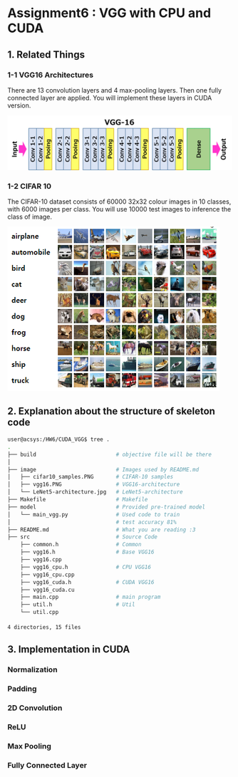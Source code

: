 # Assignment6 : VGG with CPU and CUDA


## 1. Related Things

### 1-1 VGG16 Architectures

There are 13 convolution layers and 4 max-pooling layers. Then one fully connected layer are applied. You will implement these layers in CUDA version.

![VGG16-architecture.jpg](image/vgg16.png)

### 1-2 CIFAR 10

The CIFAR-10 dataset consists of 60000 32x32 colour images in 10 classes, with 6000 images per class. You will use 10000 test images to inference the class of image.

![cifar10_samples.PNG](image/cifar10_samples.PNG)

## 2. Explanation about the structure of skeleton code

```bash
user@acsys:/HW6/CUDA_VGG$ tree .
.
├── build                         # objective file will be there
│                                 
├── image                         # Images used by README.md
│   ├── cifar10_samples.PNG       # CIFAR-10 samples
│   ├── vgg16.PNG				  # VGG16-architecture
│   └── LeNet5-architecture.jpg   # LeNet5-architecture 
├── Makefile                      # Makefile
├── model                         # Provided pre-trained model
│   └── main_vgg.py               # Used code to train
│                                 # test accuracy 81%
├── README.md                     # What you are reading :3
├── src                           # Source Code
    ├── common.h                  # Common
    ├── vgg16.h                   # Base VGG16
    ├── vgg16.cpp
    ├── vgg16_cpu.h               # CPU VGG16
    ├── vgg16_cpu.cpp
    ├── vgg16_cuda.h              # CUDA VGG16
    ├── vgg16_cuda.cu
    ├── main.cpp                  # main program
    ├── util.h                    # Util
    └── util.cpp

4 directories, 15 files
```

## 3. Implementation in CUDA

### Normalization

### Padding

### 2D Convolution

### ReLU

### Max Pooling

### Fully Connected Layer